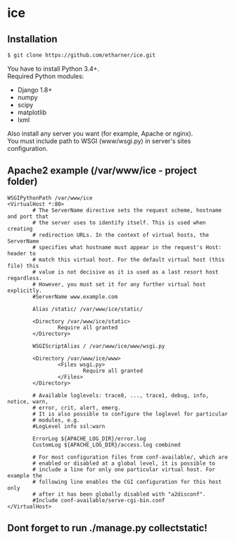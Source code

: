 # ice
## Installation

```sh
$ git clone https://github.com/etharner/ice.git
```

You have to install Python 3.4+.\
Required Python modules:
- Django 1.8+
- numpy
- scipy
- matplotlib
- lxml

Also install any server you want (for example, Apache or nginx).\
You must include path to WSGI (www/wsgi.py) in server's sites configuration.

## Apache2 example (/var/www/ice - project folder)
```
WSGIPythonPath /var/www/ice
<VirtualHost *:80>
        # The ServerName directive sets the request scheme, hostname and port that
        # the server uses to identify itself. This is used when creating
        # redirection URLs. In the context of virtual hosts, the ServerName
        # specifies what hostname must appear in the request's Host: header to
        # match this virtual host. For the default virtual host (this file) this
        # value is not decisive as it is used as a last resort host regardless.
        # However, you must set it for any further virtual host explicitly.
        #ServerName www.example.com

        Alias /static/ /var/www/ice/static/

        <Directory /var/www/ice/static>
                Require all granted
        </Directory>

        WSGIScriptAlias / /var/www/ice/www/wsgi.py

        <Directory /var/www/ice/www>
                <Files wsgi.py>
                        Require all granted
                </Files>
        </Directory>

        # Available loglevels: trace8, ..., trace1, debug, info, notice, warn,
        # error, crit, alert, emerg.
        # It is also possible to configure the loglevel for particular
        # modules, e.g.
        #LogLevel info ssl:warn

        ErrorLog ${APACHE_LOG_DIR}/error.log
        CustomLog ${APACHE_LOG_DIR}/access.log combined

        # For most configuration files from conf-available/, which are
        # enabled or disabled at a global level, it is possible to
        # include a line for only one particular virtual host. For example the
        # following line enables the CGI configuration for this host only
        # after it has been globally disabled with "a2disconf".
        #Include conf-available/serve-cgi-bin.conf
</VirtualHost>
```
## Dont forget to run ./manage.py collectstatic!
